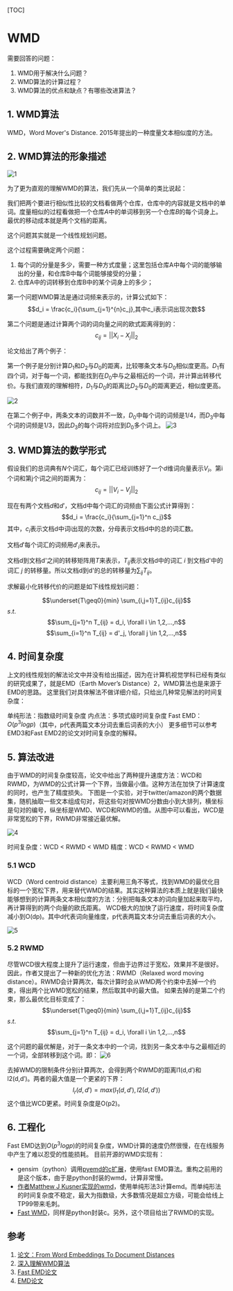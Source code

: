[TOC]

# WMD

需要回答的问题：

1. WMD用于解决什么问题？
2. WMD算法的计算过程？
3. WMD算法的优点和缺点？有哪些改进算法？

## 1. WMD算法

WMD，Word Mover's Distance. 2015年提出的一种度量文本相似度的方法。

## 2. WMD算法的形象描述

![1](./images/wmd/1.png)

为了更为直观的理解WMD的算法，我们先从一个简单的类比说起：

我们把两个要进行相似性比较的文档看做两个仓库，仓库中的内容就是文档中的单词。度量相似的过程看做把一个仓库$A$中的单词移到另一个仓库$B$的每个词身上。最优的移动成本就是两个文档的距离。

这个问题其实就是一个线性规划问题。

这个过程需要确定两个问题：

1. 每个词的分量是多少，需要一种方式度量；这里包括仓库A中每个词的能够输出的分量，和仓库B中每个词能够接受的分量；
2. 仓库A中的词转移到仓库B中的某个词身上的多少；

第一个问题WMD算法是通过词频来表示的，计算公式如下：
$$d_i = \frac{c_i}{\sum_{j=1}^{n}c_j},其中c_i表示词出现次数$$

第二个问题是通过计算两个词的词向量之间的欧式距离得到的：
$$c_{ij} = ||X_i - X_j||_2$$

论文给出了两个例子：

第一个例子是分别计算$D_1$和$D_2$与$D_0$的距离，比较哪条文本与$D_0$相似度更高。$D_1$有四个词，对于每一个词，都能找到在$D_0$中与之最相近的一个词，并计算出转移代价。与我们直观的理解相符，$D_1$与$D_0$的距离比$D_2$与$D_0$的距离更近，相似度更高。

![2](./images/wmd/2.png)

在第二个例子中，两条文本的词数并不一致，$D_0$中每个词的词频是1/4，而$D_3$中每个词的词频是1/3，因此$D_3$的每个词将对应到$D_0$多个词上。
![3](./images/wmd/3.png)

## 3. WMD算法的数学形式

假设我们的总词典有$N$个词汇，每个词汇已经训练好了一个$d$维词向量表示$V_i$。第i个词和第j个词之间的距离为：
$$c_{ij} = ||V_i - V_j||_2$$

现在有两个文档$d$和$d'$，文档d中每个词汇的词频由下面公式计算得到：
$$d_i = \frac{c_i}{\sum_{j=1}^n c_j}$$
其中，$c_i$表示文档d中词i出现的次数，分母表示文档d中的总的词汇数。

文档$d'$每个词汇的词频用$d'_i$来表示。

文档d到文档d'之间的转移矩阵用$T$来表示，$T_{ij}$表示文档d中的词汇 $i$ 到文档d'中的词汇 $j$ 的转移量。所以文档d到d'的总的转移量为$\sum_{ij}T_{ij}$。

求解最小化转移代价的问题是如下线性规划问题：

$$\underset{T\geq0}{min} \sum_{i,j=1}T_{ij}c_{ij}$$
$s.t.$
$$\sum_{j=1}^n T_{ij} = d_i, \forall i \in 1,2,...,n$$
$$\sum_{i=1}^n T_{ij} = d'_j, \forall j \in 1,2,...,n$$

## 4. 时间复杂度

上文的线性规划的解法论文中并没有给出描述，因为在计算机视觉学科已经有类似的研究成果了，就是EMD（Earth Mover’s Distance）2，WMD算法也是来源于EMD的思路。
这里我们对具体解法不做详细介绍，只给出几种常见解法的时间复杂度：

单纯形法：指数级时间复杂度
内点法：多项式级时间复杂度
Fast EMD：$O(p^3logp)$（其中，p代表两篇文本分词去重后词表的大小）
更多细节可以参考EMD3和Fast EMD2的论文对时间复杂度的解释。

## 5. 算法改进

由于WMD的时间复杂度较高，论文中给出了两种提升速度方法：WCD和RWMD，为WMD的公式计算一个下界，当做最小值。这种方法在加快了计算速度的同时，也产生了精度损失。
下图是一个实验，对于twitter/amazon的两个数据集，随机抽取一些文本组成句对，将这些句对按WMD分数由小到大排列，横坐标是句对的编号，纵坐标是WMD、WCD和RWMD的值。从图中可以看出，WCD是非常宽松的下界，RWMD非常接近最优解。

![4](./images/wmd/4.png)

时间复杂度：WCD < RWMD < WMD
精度：WCD < RWMD < WMD

### 5.1 WCD

WCD（Word centroid distance）主要利用三角不等式，找到WMD的最优化目标的一个宽松下界，用来替代WMD的结果。其实这种算法的本质上就是我们最快能够想到的计算两条文本相似度的方法：分别把每条文本的词向量加起来取平均，再计算得到的两个向量的欧氏距离。
WCD极大的加快了运行速度，将时间复杂度减小到O(dp)。其中d代表词向量维度，p代表两篇文本分词去重后词表的大小。

![5](./images/wmd/5.png)

### 5.2 RWMD

尽管WCD很大程度上提升了运行速度，但由于边界过于宽松，效果并不是很好。因此，作者又提出了一种新的优化方法：RWMD（Relaxed word moving distance）。RWMD会计算两次，每次计算时会从WMD两个约束中去掉一个约束，得出两个比WMD宽松的结果，然后取其中的最大值。
如果去掉的是第二个约束，那么最优化目标变成了：
$$\underset{T\geq0}{min} \sum_{i,j=1}T_{ij}c_{ij}$$
$s.t.$
$$\sum_{j=1}^n T_{ij} = d_i, \forall i \in 1,2,...,n$$

这个问题的最优解是，对于一条文本中的一个词，找到另一条文本中与之最相近的一个词，全部转移到这个词。即：
![6](./images/wmd/6.png)

去掉WMD的限制条件分别计算两次，会得到两个RWMD的距离l1(d,d′)和l2(d,d′)。两者的最大值是一个更紧的下界：
$$l_r(d,d') = max(l_1(d,d'), l2(d,d'))$$
这个值比WCD更紧。时间复杂度是O(p2)。

## 6. 工程化

Fast EMD达到$O(p^3logp)$的时间复杂度，WMD计算的速度仍然很慢，在在线服务中产生了难以忍受的性能损耗。 目前开源的WMD实现有：

- gensim（python）调用[pyemd的c扩展](https://github.com/wmayner/pyemd)，使用fast EMD算法。重构之前用的是这个版本，由于是python封装的wmd，计算非常慢。
- [作者Matthew J Kusner实现的wmd](https://github.com/mkusner/wmd)，使用单纯形法3计算emd。而单纯形法的时间复杂度不稳定，最大为指数级，大多数情况是超立方级，可能会给线上TP99带来毛刺。
- [Fast WMD](https://github.com/src-d/wmd-relax)，同样是python封装c。另外，这个项目给出了RWMD的实现。

## 参考

1. [论文：From Word Embeddings To Document Distances](http://www.cs.cornell.edu/~kilian/papers/wmd_metric.pdf)
2. [深入理解WMD算法](https://supernan1994.github.io/nlp/wmd1.html)
3. [Fast EMD论文](http://www.cs.huji.ac.il/~werman/Papers/ICCV2009.pdf)
4. [EMD论文](https://www.cs.cmu.edu/~efros/courses/AP06/Papers/rubner-jcviu-00.pdf)
